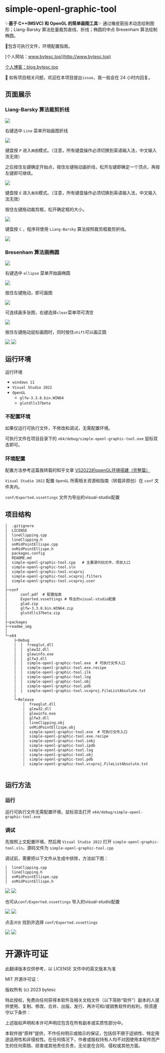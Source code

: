 # simple-openl-graphic-tool

✨**基于 C++(MSVC) 和 OpenGL 的简单画图工具**✨ 通过橡皮筋技术动态绘制图形；Liang-Barsky 算法批量裁剪直线、折线；椭圆的中点 Bresenham 算法绘制椭圆。 

📌包含可执行文件，环境配置指南。

[个人网站：www.bytesc.top](http://www.bytesc.top) 

[个人博客：blog.bytesc.top](http://blog.bytesc.top)

🔔 如有项目相关问题，欢迎在本项目提出`issue`，我一般会在 24 小时内回复。

## 页面展示

### Liang-Barsky 算法裁剪折线

![](./readme_img/f2.png)

右键选中 `Line` 菜单开始画图折线

![](./readme_img/img21.png)

键盘按 `P` 进入`画图`模式。（注意，所有键盘操作必须切换到英语输入法，中文输入法无效）

之后按住左键确定开始点，按住左键拖动画折线，松开左键即确定一个顶点，再按左键即可继续。

![](./readme_img/img22.png)

键盘按 `E` 进入`裁剪`模式。（注意，所有键盘操作必须切换到英语输入法，中文输入法无效）

按住左键拖动裁剪框，松开确定框的大小。

![](./readme_img/img23.png)

键盘按 `C` ，程序将使用 `Liang-Barsky` 算法按照裁剪框裁剪折线。 

![](./readme_img/img24.png)

### Bresenham 算法画椭圆

![](./readme_img/f.png)

右键选中 `ellipse` 菜单开始画椭圆

![](./readme_img/img1.png)

按住左键拖动，即可画图

![](./readme_img/img2.png)

可连续画多张图，右键选择`clear`菜单项可清空

![](./readme_img/img3.png)

按住左键拖动鼠标画图时，同时按住`shift`可以画正圆

![](./readme_img/img9.png)
![](./readme_img/img10.png)


## 运行环境

运行环境
- `windows 11`
- `Visual Studio 2022`
- `OpenGL`
    * `glfw-3.3.8.bin.WIN64`
    * `glutdlls37beta`

### 不配置环境

如果仅运行可执行文件，不修改和调试，无需配置环境。

可执行文件在项目目录下的 `x64/debug/simple-openl-graphic-tool.exe` 鼠标双击即可。

### 环境配置

配置方法参考这篇我转载的知乎文章 [VS2022的openGL环境搭建（完整篇）](https://zhuanlan.zhihu.com/p/486459964)

`Visual Studio 2022` 配置 `OpenGL` 所需相关资源和指南（转载非原创）在 `conf` 文件夹内。

`conf/Exported.vssettings` 文件为导出的visual-studio配置

## 项目结构

```txt
│  .gitignore
│  LICENSE
│  lineClipping.cpp
│  lineClipping.h
│  onMidPointEllispe.cpp
│  onMidPointEllispe.h
│  packages.config
│  README.md
│  simple-openl-graphic-tool.cpp   # 主要源代码文件，项目入口
│  simple-openl-graphic-tool.sln
│  simple-openl-graphic-tool.vcxproj
│  simple-openl-graphic-tool.vcxproj.filters
│  simple-openl-graphic-tool.vcxproj.user
│
├─conf
│      conf.pdf  # 配置指南
│      Exported.vssettings # 导出的visual-studio配置
│      glad.zip
│      glfw-3.3.8.bin.WIN64.zip
│      glutdlls37beta.zip
│
├─packages
├─readme_img
│
└─x64
    ├─Debug
    │  │  freeglut.dll
    │  │  glew32.dll
    │  │  glewinfo.exe
    │  │  glfw3.dll
    │  │  simple-openl-graphic-tool.exe  # 可执行文件入口
    │  │  simple-openl-graphic-tool.exe.recipe
    │  │  simple-openl-graphic-tool.ilk
    │  │  simple-openl-graphic-tool.log
    │  │  simple-openl-graphic-tool.obj
    │  │  simple-openl-graphic-tool.pdb
    │  │  simple-openl-graphic-tool.vcxproj.FileListAbsolute.txt
    │
    └─Release
        │  freeglut.dll
        │  glew32.dll
        │  glewinfo.exe
        │  glfw3.dll
        │  lineClipping.obj
        │  onMidPointEllispe.obj
        │  simple-openl-graphic-tool.exe  # 可执行文件入口
        │  simple-openl-graphic-tool.exe.recipe
        │  simple-openl-graphic-tool.iobj
        │  simple-openl-graphic-tool.ipdb
        │  simple-openl-graphic-tool.log
        │  simple-openl-graphic-tool.obj
        │  simple-openl-graphic-tool.pdb
        │  simple-openl-graphic-tool.vcxproj.FileListAbsolute.txt
       
```

## 运行方法

### 运行
运行可执行文件无需配置环境，鼠标双击打开 `x64/debug/simple-openl-graphic-tool.exe`

### 调试
先按照上文配置环境，然后用 `Visual Studio 2022` 打开 `simple-openl-graphic-tool.sln`，源码文件为 `simple-openl-graphic-tool.cpp`

调试前，需要把以下文件从生成中排除，方法如下图：

```txt
│  lineClipping.cpp
│  lineClipping.h
│  onMidPointEllispe.cpp
│  onMidPointEllispe.h
```

![](./readme_img/conf1.png)
![](./readme_img/conf2.png)

也可从`conf/Exported.vssettings` 导入的visual-studio配置

![](./readme_img/conf3.png)
![](./readme_img/conf4.png)

点击`浏览` 找到并选择 `conf/Exported.vssettings` 

![](./readme_img/conf5.png)
![](./readme_img/conf6.png)

# 开源许可证

此翻译版本仅供参考，以 LICENSE 文件中的英文版本为准

MIT 开源许可证：

版权所有 (c) 2023 bytesc

特此授权，免费向任何获得本软件及相关文档文件（以下简称“软件”）副本的人提供使用、复制、修改、合并、出版、发行、再许可和/或销售软件的权利，但须遵守以下条件：

上述版权声明和本许可声明应包含在所有副本或实质性部分中。

本软件按“原样”提供，不作任何明示或暗示的保证，包括但不限于适销性、特定用途适用性和非侵权性。在任何情况下，作者或版权持有人均不对因使用本软件而产生的任何索赔、损害或其他责任负责，无论是在合同、侵权或其他方面。
